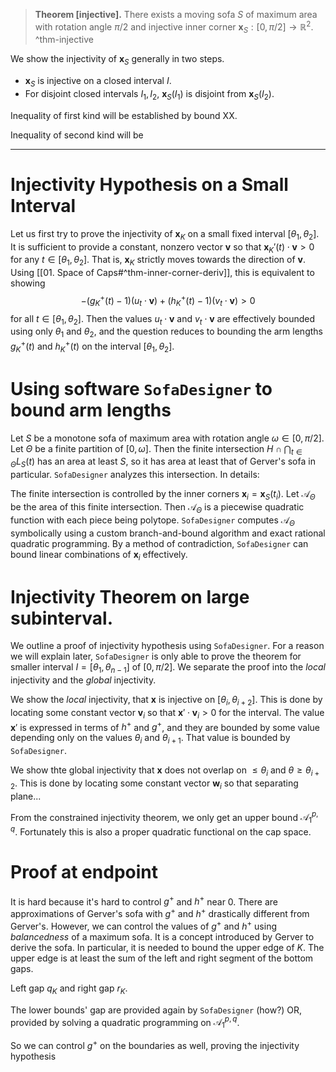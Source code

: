 > __Theorem [injective].__ There exists a moving sofa $S$ of maximum area with rotation angle $\pi/2$ and injective inner corner $\mathbf{x}_S : [0, \pi/2] \to \mathbb{R}^2$. ^thm-injective

We show the injectivity of $\mathbf{x}_S$ generally in two steps.

- $\mathbf{x}_S$ is injective on a closed interval $I$.
- For disjoint closed intervals $I_1, I_2$, $\mathbf{x}_S(I_1)$ is disjoint from $\mathbf{x}_S(I_2)$.

Inequality of first kind will be established by bound XX.

Inequality of second kind will be 

--------

# Injectivity Hypothesis on a Small Interval

Let us first try to prove the injectivity of $\mathbf{x}_K$ on a small fixed interval $[\theta_1, \theta_2]$. It is sufficient to provide a constant, nonzero vector $\mathbf{v}$ so that $\mathbf{x}_K'(t) \cdot \mathbf{v} > 0$ for any $t \in [\theta_1, \theta_2]$. That is, $\mathbf{x}_K$ strictly moves towards the direction of $\mathbf{v}$. Using [[01. Space of Caps#^thm-inner-corner-deriv]], this is equivalent to showing
$$
-(g_K^+(t) - 1) (u_t \cdot \mathbf{v}) + (h_K^+(t) - 1) (v_t \cdot \mathbf{v}) > 0
$$
for all $t \in [\theta_1, \theta_2]$. Then the values $u_t \cdot \mathbf{v}$ and $v_t \cdot \mathbf{v}$ are effectively bounded using only $\theta_1$ and $\theta_2$, and the question reduces to bounding the arm lengths $g_K^+(t)$ and $h_K^+(t)$ on the interval $[\theta_1, \theta_2]$.

# Using software `SofaDesigner` to bound arm lengths

Let $S$ be a monotone sofa of maximum area with rotation angle $\omega \in [0, \pi/2]$.
Let $\Theta$ be a finite partition of $[0, \omega]$.
Then the finite intersection $H \cap \bigcap_{t \in \Theta} L_S(t)$ has an area at least $S$, so it has area at least that of Gerver's sofa in particular.
`SofaDesigner` analyzes this intersection. In details:

The finite intersection is controlled by the inner corners $\mathbf{x}_i = \mathbf{x}_S(t_i)$.
Let $\mathcal{A}_\Theta$ be the area of this finite intersection. Then $\mathcal{A}_\Theta$ is a piecewise quadratic function with each piece being polytope.
`SofaDesigner` computes $\mathcal{A}_\Theta$ symbolically using a custom branch-and-bound algorithm and exact rational quadratic programming.
By a method of contradiction, `SofaDesigner` can bound linear combinations of $\mathbf{x}_i$ effectively.

# Injectivity Theorem on large subinterval.

We outline a proof of injectivity hypothesis using `SofaDesigner`. 
For a reason we will explain later, `SofaDesigner` is only able to prove the theorem for smaller interval $I = [\theta_1, \theta_{n-1}]$ of $[0, \pi/2]$.
We separate the proof into the _local_ injectivity and the _global_ injectivity. 

We show the _local_ injectivity, that $\mathbf{x}$ is injective on $[\theta_{i}, \theta_{i+2}]$.  This is done by locating some constant vector $\mathbf{v}_i$ so that $\mathbf{x}' \cdot \mathbf{v}_i > 0$ for the interval.
The value $\mathbf{x}'$ is expressed in terms of $h^+$ and $g^+$, and they are bounded by some value depending only on the values $\theta_i$ and $\theta_{i+1}$.
That value is bounded by `SofaDesigner`. 

We show thte global injectivity that $\mathbf{x}$ does not overlap on $\leq \theta_i$ and $\theta \geq \theta_{i+2}$. This is done by locating some constant vector $\mathbf{w}_i$ so that separating plane...

From the constrained injectivity theorem, we only get an upper bound $\mathcal{A}_{1}^{p, q}$. Fortunately this is also a proper quadratic functional on the cap space.

# Proof at endpoint

It is hard because it's hard to control $g^+$ and $h^+$ near 0. There are approximations of Gerver's sofa with $g^+$ and $h^+$ drastically different from Gerver's.
However, we can control the values of $g^+$ and $h^+$ using _balancedness_ of a maximum sofa.
It is a concept introduced by Gerver to derive the sofa. 
In particular, it is needed to bound the upper edge of $K$. The upper edge is at least the sum of the left and right segment of the bottom gaps.

Left gap $q_K$ and right gap $r_K$.

The lower bounds' gap are provided again by `SofaDesigner` (how?)
OR, provided by solving a quadratic programming on $\mathcal{A}_1^{p, q}$.

So we can control $g^+$ on the boundaries as well, proving the injectivity hypothesis